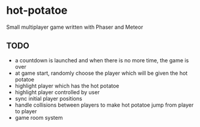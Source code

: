 hot-potatoe
===========

Small multiplayer game written with Phaser and Meteor

TODO
----

- a countdown is launched and when there is no more time, the game is over
- at game start, randomly choose the player which will be given the hot potatoe
- highlight player which has the hot potatoe
- highlight player controlled by user
- sync initial player positions
- handle collisions between players to make hot potatoe jump from player to player
- game room system
